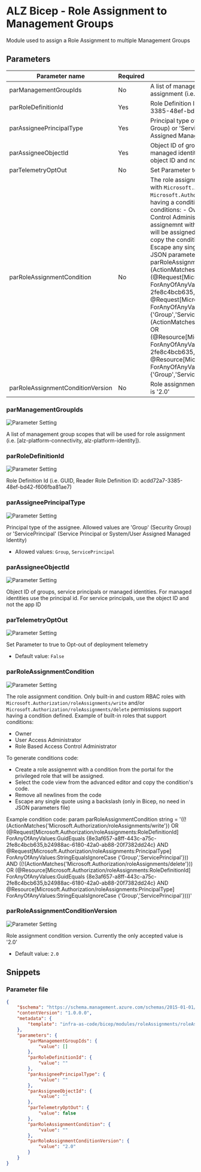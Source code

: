 # ALZ Bicep - Role Assignment to Management Groups

Module used to assign a Role Assignment to multiple Management Groups

## Parameters

Parameter name | Required | Description
-------------- | -------- | -----------
parManagementGroupIds | No       | A list of management group scopes that will be used for role assignment (i.e. [alz-platform-connectivity, alz-platform-identity]).
parRoleDefinitionId | Yes      | Role Definition Id (i.e. GUID, Reader Role Definition ID:  acdd72a7-3385-48ef-bd42-f606fba81ae7)
parAssigneePrincipalType | Yes      | Principal type of the assignee.  Allowed values are 'Group' (Security Group) or 'ServicePrincipal' (Service Principal or System/User Assigned Managed Identity)
parAssigneeObjectId | Yes      | Object ID of groups, service principals or managed identities. For managed identities use the principal id. For service principals, use the object ID and not the app ID
parTelemetryOptOut | No       | Set Parameter to true to Opt-out of deployment telemetry
parRoleAssignmentCondition | No       | The role assignment condition. Only built-in and custom RBAC roles with `Microsoft.Authorization/roleAssignments/write` and/or `Microsoft.Authorization/roleAssignments/delete` permissions support having a condition defined. Example of built-in roles that support conditions: - Owner - User Access Administrator - Role Based Access Control Administrator  To generate conditions code: - Create a role assignemnt with a condition from the portal for the privileged role that will be assigned. - Select the code view from the advanced editor and copy the condition's code. - Remove all newlines from the code - Escape any single quote using a backslash (only in Bicep, no need in JSON parameters file)  Example condition code: param parRoleAssignmentCondition string = '((!(ActionMatches{\'Microsoft.Authorization/roleAssignments/write\'}) OR (@Request[Microsoft.Authorization/roleAssignments:RoleDefinitionId] ForAnyOfAnyValues:GuidEquals {8e3af657-a8ff-443c-a75c-2fe8c4bcb635,b24988ac-6180-42a0-ab88-20f7382dd24c} AND @Request[Microsoft.Authorization/roleAssignments:PrincipalType] ForAnyOfAnyValues:StringEqualsIgnoreCase {\'Group\',\'ServicePrincipal\'})) AND ((!(ActionMatches{\'Microsoft.Authorization/roleAssignments/delete\'})) OR (@Resource[Microsoft.Authorization/roleAssignments:RoleDefinitionId] ForAnyOfAnyValues:GuidEquals {8e3af657-a8ff-443c-a75c-2fe8c4bcb635,b24988ac-6180-42a0-ab88-20f7382dd24c} AND @Resource[Microsoft.Authorization/roleAssignments:PrincipalType] ForAnyOfAnyValues:StringEqualsIgnoreCase {'Group','ServicePrincipal'})))' 
parRoleAssignmentConditionVersion | No       | Role assignment condition version. Currently the only accepted value is '2.0'

### parManagementGroupIds

![Parameter Setting](https://img.shields.io/badge/parameter-optional-green?style=flat-square)

A list of management group scopes that will be used for role assignment (i.e. [alz-platform-connectivity, alz-platform-identity]).

### parRoleDefinitionId

![Parameter Setting](https://img.shields.io/badge/parameter-required-orange?style=flat-square)

Role Definition Id (i.e. GUID, Reader Role Definition ID:  acdd72a7-3385-48ef-bd42-f606fba81ae7)

### parAssigneePrincipalType

![Parameter Setting](https://img.shields.io/badge/parameter-required-orange?style=flat-square)

Principal type of the assignee.  Allowed values are 'Group' (Security Group) or 'ServicePrincipal' (Service Principal or System/User Assigned Managed Identity)

- Allowed values: `Group`, `ServicePrincipal`

### parAssigneeObjectId

![Parameter Setting](https://img.shields.io/badge/parameter-required-orange?style=flat-square)

Object ID of groups, service principals or managed identities. For managed identities use the principal id. For service principals, use the object ID and not the app ID

### parTelemetryOptOut

![Parameter Setting](https://img.shields.io/badge/parameter-optional-green?style=flat-square)

Set Parameter to true to Opt-out of deployment telemetry

- Default value: `False`

### parRoleAssignmentCondition

![Parameter Setting](https://img.shields.io/badge/parameter-optional-green?style=flat-square)

The role assignment condition. Only built-in and custom RBAC roles with `Microsoft.Authorization/roleAssignments/write` and/or `Microsoft.Authorization/roleAssignments/delete` permissions support having a condition defined.
Example of built-in roles that support conditions:
- Owner
- User Access Administrator
- Role Based Access Control Administrator

To generate conditions code:
- Create a role assignemnt with a condition from the portal for the privileged role that will be assigned.
- Select the code view from the advanced editor and copy the condition's code.
- Remove all newlines from the code
- Escape any single quote using a backslash (only in Bicep, no need in JSON parameters file)

Example condition code:
param parRoleAssignmentCondition string = '((!(ActionMatches{\'Microsoft.Authorization/roleAssignments/write\'}) OR (@Request[Microsoft.Authorization/roleAssignments:RoleDefinitionId] ForAnyOfAnyValues:GuidEquals {8e3af657-a8ff-443c-a75c-2fe8c4bcb635,b24988ac-6180-42a0-ab88-20f7382dd24c} AND @Request[Microsoft.Authorization/roleAssignments:PrincipalType] ForAnyOfAnyValues:StringEqualsIgnoreCase {\'Group\',\'ServicePrincipal\'})) AND ((!(ActionMatches{\'Microsoft.Authorization/roleAssignments/delete\'})) OR (@Resource[Microsoft.Authorization/roleAssignments:RoleDefinitionId] ForAnyOfAnyValues:GuidEquals {8e3af657-a8ff-443c-a75c-2fe8c4bcb635,b24988ac-6180-42a0-ab88-20f7382dd24c} AND @Resource[Microsoft.Authorization/roleAssignments:PrincipalType] ForAnyOfAnyValues:StringEqualsIgnoreCase {'Group','ServicePrincipal'})))'


### parRoleAssignmentConditionVersion

![Parameter Setting](https://img.shields.io/badge/parameter-optional-green?style=flat-square)

Role assignment condition version. Currently the only accepted value is '2.0'

- Default value: `2.0`

## Snippets

### Parameter file

```json
{
    "$schema": "https://schema.management.azure.com/schemas/2015-01-01/deploymentParameters.json#",
    "contentVersion": "1.0.0.0",
    "metadata": {
        "template": "infra-as-code/bicep/modules/roleAssignments/roleAssignmentManagementGroupMany.json"
    },
    "parameters": {
        "parManagementGroupIds": {
            "value": []
        },
        "parRoleDefinitionId": {
            "value": ""
        },
        "parAssigneePrincipalType": {
            "value": ""
        },
        "parAssigneeObjectId": {
            "value": ""
        },
        "parTelemetryOptOut": {
            "value": false
        },
        "parRoleAssignmentCondition": {
            "value": ""
        },
        "parRoleAssignmentConditionVersion": {
            "value": "2.0"
        }
    }
}
```
